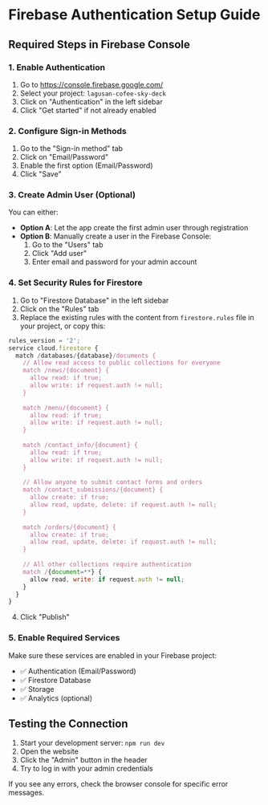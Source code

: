 # Firebase Authentication Setup Guide

## Required Steps in Firebase Console

### 1. Enable Authentication
1. Go to https://console.firebase.google.com/
2. Select your project: `lagusan-cofee-sky-deck`
3. Click on "Authentication" in the left sidebar
4. Click "Get started" if not already enabled

### 2. Configure Sign-in Methods
1. Go to the "Sign-in method" tab
2. Click on "Email/Password"
3. Enable the first option (Email/Password)
4. Click "Save"

### 3. Create Admin User (Optional)
You can either:
- **Option A**: Let the app create the first admin user through registration
- **Option B**: Manually create a user in the Firebase Console:
  1. Go to the "Users" tab
  2. Click "Add user"
  3. Enter email and password for your admin account

### 4. Set Security Rules for Firestore
1. Go to "Firestore Database" in the left sidebar
2. Click on the "Rules" tab
3. Replace the existing rules with the content from `firestore.rules` file in your project, or copy this:

```javascript
rules_version = '2';
service cloud.firestore {
  match /databases/{database}/documents {
    // Allow read access to public collections for everyone
    match /news/{document} {
      allow read: if true;
      allow write: if request.auth != null;
    }
    
    match /menu/{document} {
      allow read: if true;
      allow write: if request.auth != null;
    }
    
    match /contact_info/{document} {
      allow read: if true;
      allow write: if request.auth != null;
    }
    
    // Allow anyone to submit contact forms and orders
    match /contact_submissions/{document} {
      allow create: if true;
      allow read, update, delete: if request.auth != null;
    }
    
    match /orders/{document} {
      allow create: if true;
      allow read, update, delete: if request.auth != null;
    }
    
    // All other collections require authentication
    match /{document=**} {
      allow read, write: if request.auth != null;
    }
  }
}
```

4. Click "Publish"

### 5. Enable Required Services
Make sure these services are enabled in your Firebase project:
- ✅ Authentication (Email/Password)
- ✅ Firestore Database
- ✅ Storage
- ✅ Analytics (optional)

## Testing the Connection
1. Start your development server: `npm run dev`
2. Open the website
3. Click the "Admin" button in the header
4. Try to log in with your admin credentials

If you see any errors, check the browser console for specific error messages.
